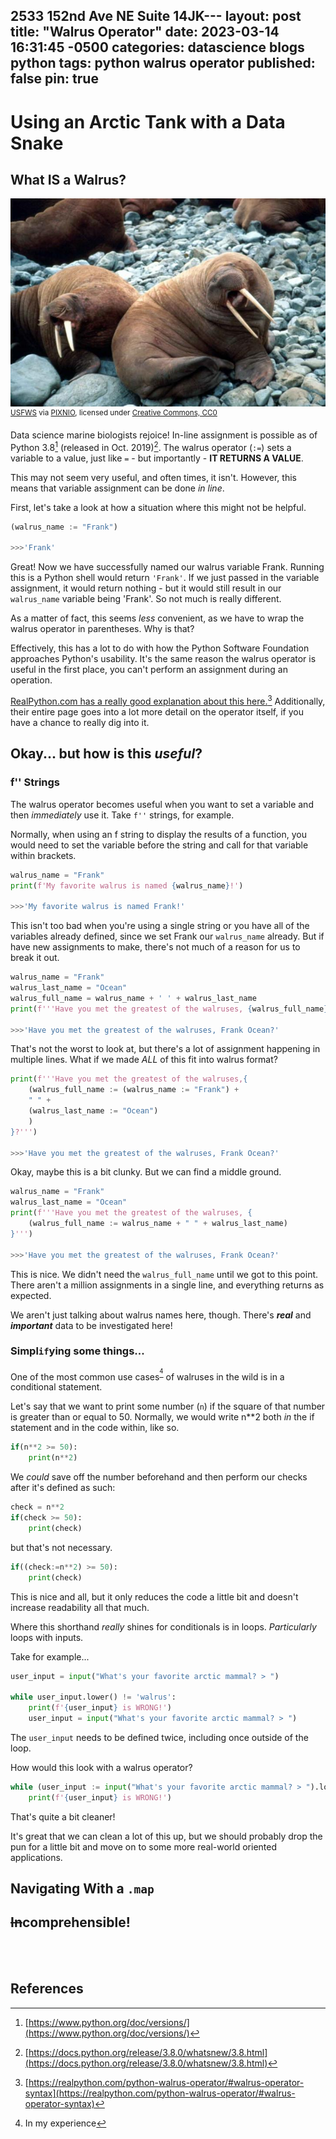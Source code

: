 2533 152nd Ave NE Suite 14JK---
layout: post
title:  "Walrus Operator"
date:   2023-03-14 16:31:45 -0500
categories: datascience blogs python
tags: python walrus operator
published: false
pin: true
---

# Using an Arctic Tank with a Data Snake
## What IS a Walrus?


![Public domain image of tow walruses sitting on rocks](/assets/2023-03-14/walrus-pixnio.jpg)
<sup>[USFWS](https://www.fws.gov/) via [PIXNIO](https://pixnio.com/fauna-animals/walrus/walrus-pair-on-rocky-beach), licensed under [Creative Commons, CC0](https://pixnio.com/creative-commons-license)</sup>

Data science marine biologists rejoice! In-line assignment is possible as of Python 3.8[^fn1] (released in Oct. 2019)[^fn2]. The walrus operator (`:=`) sets a variable to a value, just like `=` - but importantly - **IT RETURNS A VALUE**.

This may not seem very useful, and often times, it isn't. However, this means that variable assignment can be done _in line_.

First, let's take a look at how a situation where this might not be helpful.

```python
(walrus_name := "Frank")

>>>'Frank'
```
Great! Now we have successfully named our walrus
variable Frank.
Running this is a Python shell would return `'Frank'`.
If we just passed in the variable assignment, it would return
nothing - but it would still result in our `walrus_name`
variable being 'Frank'. So not much is really different.

As a matter of fact, this seems _less_ convenient, as we
have to wrap the walrus operator in parentheses. Why is
that?

Effectively, this has a lot to do with how the Python
Software Foundation approaches Python's usability. It's the
same reason the walrus operator is useful in the first place,
you can't perform an assignment during an operation.

[RealPython.com has a really good explanation about this here.](https://realpython.com/python-walrus-operator/#walrus-operator-syntax)[^fnwalrus-syntax]
Additionally, their entire page goes into a lot more detail on
the operator itself, if you have a chance to really dig
into it.

## Okay... but how is this _**useful**_?
### f'' Strings
The walrus operator becomes useful when you want to set a
variable and then _immediately_ use it.
Take `f''` strings, for example.

Normally, when using an f string to display the results of a
function, you would need to set the variable before the string
and call for that variable within brackets.

```python
walrus_name = "Frank"
print(f'My favorite walrus is named {walrus_name}!')

>>>'My favorite walrus is named Frank!'
```

This isn't too bad when you're using a single string or you
have all of the variables already defined, since we set Frank
our `walrus_name` already.
But if have new assignments to make, there's not much of a
reason for us to break it out.

```python
walrus_name = "Frank"
walrus_last_name = "Ocean"
walrus_full_name = walrus_name + ' ' + walrus_last_name
print(f'''Have you met the greatest of the walruses, {walrus_full_name}?''')

>>>'Have you met the greatest of the walruses, Frank Ocean?'
```

That's not the worst to look at, but there's a lot of
assignment happening in multiple lines.
What if we made *ALL* of this fit into walrus format?

```python
print(f'''Have you met the greatest of the walruses,{
    (walrus_full_name := (walrus_name := "Frank") +
    " " +
    (walrus_last_name := "Ocean")
    )
}?''')

>>>'Have you met the greatest of the walruses, Frank Ocean?'
```

Okay, maybe this is a bit clunky. But we can find a middle
ground.

```python
walrus_name = "Frank"
walrus_last_name = "Ocean"
print(f'''Have you met the greatest of the walruses, {
    (walrus_full_name := walrus_name + " " + walrus_last_name)
}''')

>>>'Have you met the greatest of the walruses, Frank Ocean?'
```

This is nice. We didn't need the `walrus_full_name` until we
got to this point. There aren't a million assignments in a
single line, and everything returns as expected.

We aren't just talking about walrus names here, though.
There's ___real___ and ___important___ data to be investigated
here!

<!--
### **100%** Probability <sub>of me using this because it's fun</sub>

Statistics has a LOT of math. 
-->

### Simpl`if`ying some things...
One of the most common use cases<sup>[^fn3]</sup>
of walruses in the wild is in a conditional statement.

Let's say that we want to print some number (`n`) if the square
of that number is greater than or equal to 50. Normally, we
would write n*\*2 both *in* the if statement and in the code
within, like so.
```python
if(n**2 >= 50):
    print(n**2)
```

We *could* save off the number beforehand and then perform our
checks after it's defined as such:
```python
check = n**2
if(check >= 50):
    print(check)
```
but that's not necessary.
```python
if((check:=n**2) >= 50):
    print(check)
```

This is nice and all, but it only reduces the code a little
bit and doesn't increase readability all that much.

Where this shorthand *really* shines for conditionals is in
loops. *Particularly* loops with inputs.

Take for example...
```python
user_input = input("What's your favorite arctic mammal? > ")

while user_input.lower() != 'walrus':
    print(f'{user_input} is WRONG!')
    user_input = input("What's your favorite arctic mammal? > ")
```

The `user_input` needs to be defined twice, including once
outside of the loop.

How would this look with a walrus operator?

```python
while (user_input := input("What's your favorite arctic mammal? > ").lower()) != 'walrus':
    print(f'{user_input} is WRONG!')
```
That's quite a bit cleaner!

It's great that we can clean a lot of this up, but we should
probably drop the pun for a little bit and move on to some
more real-world oriented applications.

## Navigating With a `.map`



## ~~In~~comprehensible!



<br/><br/>
## References
[^fn1]: [https://www.python.org/doc/versions/](https://www.python.org/doc/versions/)
[^fn2]: [https://docs.python.org/release/3.8.0/whatsnew/3.8.html](https://docs.python.org/release/3.8.0/whatsnew/3.8.html)
[^fn3]: In my experience
[^fnwalrus-syntax]: [https://realpython.com/python-walrus-operator/#walrus-operator-syntax](https://realpython.com/python-walrus-operator/#walrus-operator-syntax)